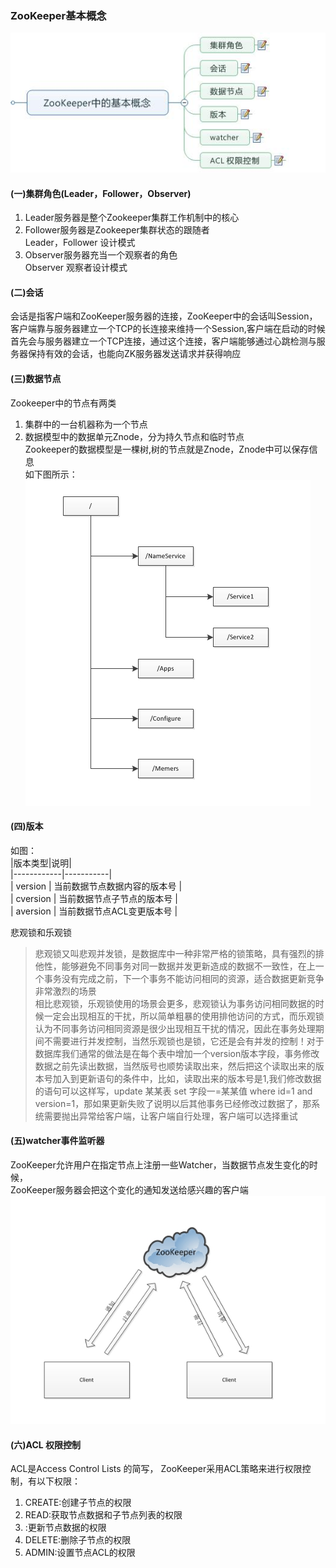 ### ZooKeeper基本概念  
![zooKeeper基本概念](./images/zookeeper基础概念.jpg)  
#### (一)集群角色(Leader，Follower，Observer)  
1. Leader服务器是整个Zookeeper集群工作机制中的核心  
2. Follower服务器是Zookeeper集群状态的跟随者  
Leader，Follower 设计模式
3. Observer服务器充当一个观察者的角色  
Observer 观察者设计模式  

#### (二)会话  
 会话是指客户端和ZooKeeper服务器的连接，ZooKeeper中的会话叫Session，客户端靠与服务器建立一个TCP的长连接来维持一个Session,客户端在启动的时候首先会与服务器建立一个TCP连接，通过这个连接，客户端能够通过心跳检测与服务器保持有效的会话，也能向ZK服务器发送请求并获得响应  

#### (三)数据节点  
Zookeeper中的节点有两类  
1. 集群中的一台机器称为一个节点  
2. 数据模型中的数据单元Znode，分为持久节点和临时节点  
Zookeeper的数据模型是一棵树,树的节点就是Znode，Znode中可以保存信息  
如下图所示：  
![数据节点](./images/数据节点.jpg)  

#### (四)版本  
如图：  
 |版本类型|说明|  
 |------------|-----------|  
 | version	| 当前数据节点数据内容的版本号 |  
 | cversion	| 当前数据节点子节点的版本号 |  
 | aversion	| 当前数据节点ACL变更版本号 |  
 
悲观锁和乐观锁  
 > 悲观锁又叫悲观并发锁，是数据库中一种非常严格的锁策略，具有强烈的排他性，能够避免不同事务对同一数据并发更新造成的数据不一致性，在上一个事务没有完成之前，下一个事务不能访问相同的资源，适合数据更新竞争非常激烈的场景  
 > 相比悲观锁，乐观锁使用的场景会更多，悲观锁认为事务访问相同数据的时候一定会出现相互的干扰，所以简单粗暴的使用排他访问的方式，而乐观锁认为不同事务访问相同资源是很少出现相互干扰的情况，因此在事务处理期间不需要进行并发控制，当然乐观锁也是锁，它还是会有并发的控制！对于数据库我们通常的做法是在每个表中增加一个version版本字段，事务修改数据之前先读出数据，当然版号也顺势读取出来，然后把这个读取出来的版本号加入到更新语句的条件中，比如，读取出来的版本号是1,我们修改数据的语句可以这样写，update 某某表 set 字段一=某某值 where id=1 and version=1，那如果更新失败了说明以后其他事务已经修改过数据了，那系统需要抛出异常给客户端，让客户端自行处理，客户端可以选择重试  
 
#### (五)watcher事件监听器  
ZooKeeper允许用户在指定节点上注册一些Watcher，当数据节点发生变化的时候，  
ZooKeeper服务器会把这个变化的通知发送给感兴趣的客户端  
![事件监听器](./images/事件监听器.jpg)  

#### (六)ACL 权限控制  
ACL是Access Control Lists 的简写， ZooKeeper采用ACL策略来进行权限控制，有以下权限：  
1. CREATE:创建子节点的权限  
2. READ:获取节点数据和子节点列表的权限  
3. :更新节点数据的权限  
4. DELETE:删除子节点的权限  
5. ADMIN:设置节点ACL的权限  


 
